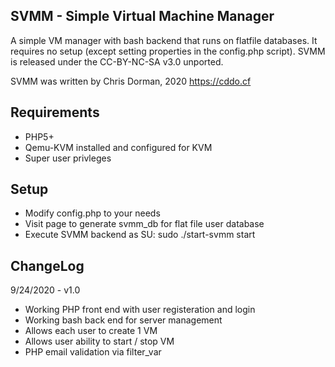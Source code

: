 SVMM - Simple Virtual Machine Manager
----
A simple VM manager with bash backend that runs on flatfile databases. It requires 
no setup (except setting properties in the config.php script). SVMM is released 
under the CC-BY-NC-SA v3.0 unported.

SVMM was written by Chris Dorman, 2020 <https://cddo.cf>

Requirements
----
* PHP5+
* Qemu-KVM installed and configured for KVM
* Super user privleges

Setup
----
* Modify config.php to your needs
* Visit page to generate svmm_db for flat file user database
* Execute SVMM backend as SU: sudo ./start-svmm start

ChangeLog
----
9/24/2020 - v1.0
* Working PHP front end with user registeration and login
* Working bash back end for server management
* Allows each user to create 1 VM
* Allows user ability to start / stop VM
* PHP email validation via filter_var

